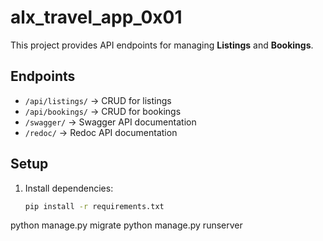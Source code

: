# alx_travel_app_0x01

This project provides API endpoints for managing **Listings** and **Bookings**.

## Endpoints

- `/api/listings/` → CRUD for listings
- `/api/bookings/` → CRUD for bookings
- `/swagger/` → Swagger API documentation
- `/redoc/` → Redoc API documentation

## Setup

1. Install dependencies:
   ```bash
   pip install -r requirements.txt
python manage.py migrate
python manage.py runserver
